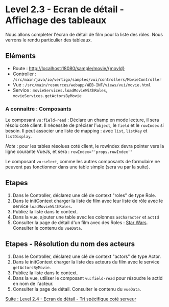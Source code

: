 # Level 2.3 - Ecran de détail - Affichage des tableaux 

Nous allons completer l'écran de détail de film pour la liste des rôles.
Nous verrons le rendu particulier des tableaux.

## Eléments

- Route : [http://localhost:18080/sample/movie/{movId}](http://localhost:18080/sample/movie/3678598)
- Controller : `/src/main/java/io/vertigo/samples/vui/controllers/MovieController`
- Vue : `/src/main/resources/webapp/WEB-INF/views/vui/movie.html`
- Service : `movieServices.loadMovieWithRoles`, `movieServices.getActorsByMovie`

### A connaitre : Composants

Le composant `vu:field-read` : Déclare un champ en mode lecture, il sera résolu coté client. 
Il nécessite de préciser l'`object`, le `field` et le `rowIndex` si besoin. Il peut associer une liste de mapping : avec `list`, `listKey` et `listDisplay`.

*Note* : pour les tables résolues coté client, le rowIndex devra pointer vers la ligne courante VueJs, et sera : `rowIndex="'props.rowIndex'"`

Le composant `vu:select`, comme les autres composants de formulaire ne peuvent pas fonctionner dans une table simple (sera vu par la suite).

## Etapes

1. Dans le Controller, déclarez une clé de context "roles" de type Role.
2. Dans le initContext charger la liste de film avec leur liste de rôle avec le service `loadMovieWithRoles`.
3. Publiez la liste dans le context.
4. Dans la vue, ajouter une table avec les colonnes `asCharacter` et `actId`
5. Consulter la page de détail d'un film avec des Roles : [Star Wars](http://localhost:18080/sample/movie/3678598). Consulter le contenu du `vueData`.

## Etapes - Résolution du nom des acteurs
 
1. Dans le Controller, déclarez une clé de context "actors" de type Actor.
2. Dans le initContext charger la liste des acteurs du film avec le service `getActorsByMovie`.
3. Publiez la liste dans le context.
4. Dans la vue, utiliser le composant `vu:field-read` pour résoudre le actId en nom de l'acteur.
6. Consulter la page de détail. Consulter le contenu du `vueData`.
 
[Suite : Level 2.4 - Ecran de détail - Tri spécifique coté serveur](./Level2.4.md)
